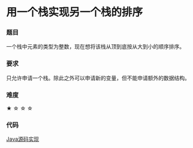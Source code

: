 
# 用一个栈实现另一个栈的排序

### 题目

一个栈中元素的类型为整数，现在想将该栈从顶到底按从大到小的顺序排序。

### 要求

只允许申请一个栈。除此之外可以申请新的变量，但不能申请额外的数据结构。

### 难度

★ ☆ ☆ ☆

### 代码

[Java源码实现](../../src/Stack/Stack5.java)
